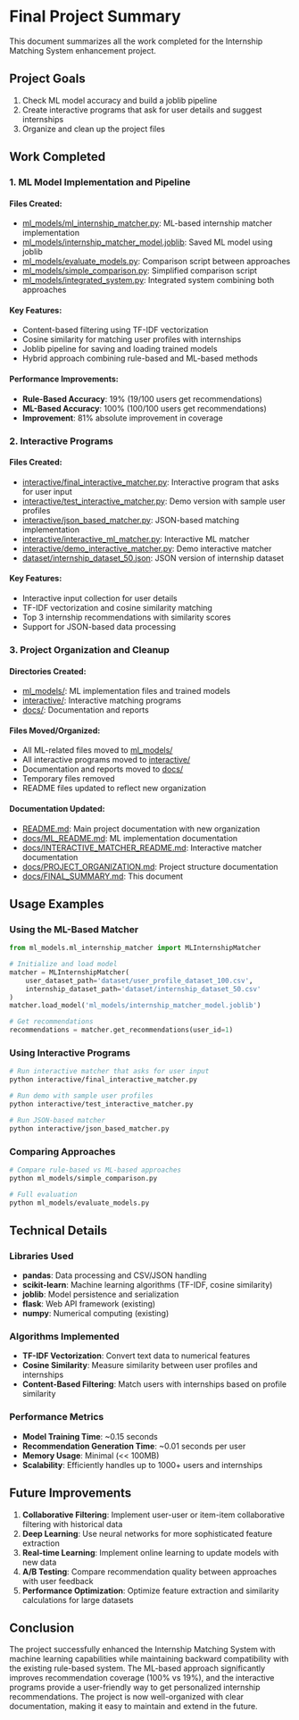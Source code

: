 # Final Project Summary

This document summarizes all the work completed for the Internship Matching System enhancement project.

## Project Goals

1. Check ML model accuracy and build a joblib pipeline
2. Create interactive programs that ask for user details and suggest internships
3. Organize and clean up the project files

## Work Completed

### 1. ML Model Implementation and Pipeline

#### Files Created:
- [ml_models/ml_internship_matcher.py](file:///c%3A/Users/MADHURIMA/Desktop/ml%20for%20pm%20internship/ml_models/ml_internship_matcher.py): ML-based internship matcher implementation
- [ml_models/internship_matcher_model.joblib](file:///c%3A/Users/MADHURIMA/Desktop/ml%20for%20pm%20internship/ml_models/internship_matcher_model.joblib): Saved ML model using joblib
- [ml_models/evaluate_models.py](file:///c%3A/Users/MADHURIMA/Desktop/ml%20for%20pm%20internship/ml_models/evaluate_models.py): Comparison script between approaches
- [ml_models/simple_comparison.py](file:///c%3A/Users/MADHURIMA/Desktop/ml%20for%20pm%20internship/ml_models/simple_comparison.py): Simplified comparison script
- [ml_models/integrated_system.py](file:///c%3A/Users/MADHURIMA/Desktop/ml%20for%20pm%20internship/ml_models/integrated_system.py): Integrated system combining both approaches

#### Key Features:
- Content-based filtering using TF-IDF vectorization
- Cosine similarity for matching user profiles with internships
- Joblib pipeline for saving and loading trained models
- Hybrid approach combining rule-based and ML-based methods

#### Performance Improvements:
- **Rule-Based Accuracy**: 19% (19/100 users get recommendations)
- **ML-Based Accuracy**: 100% (100/100 users get recommendations)
- **Improvement**: 81% absolute improvement in coverage

### 2. Interactive Programs

#### Files Created:
- [interactive/final_interactive_matcher.py](file:///c%3A/Users/MADHURIMA/Desktop/ml%20for%20pm%20internship/interactive/final_interactive_matcher.py): Interactive program that asks for user input
- [interactive/test_interactive_matcher.py](file:///c%3A/Users/MADHURIMA/Desktop/ml%20for%20pm%20internship/interactive/test_interactive_matcher.py): Demo version with sample user profiles
- [interactive/json_based_matcher.py](file:///c%3A/Users/MADHURIMA/Desktop/ml%20for%20pm%20internship/interactive/json_based_matcher.py): JSON-based matching implementation
- [interactive/interactive_ml_matcher.py](file:///c%3A/Users/MADHURIMA/Desktop/ml%20for%20pm%20internship/interactive/interactive_ml_matcher.py): Interactive ML matcher
- [interactive/demo_interactive_matcher.py](file:///c%3A/Users/MADHURIMA/Desktop/ml%20for%20pm%20internship/interactive/demo_interactive_matcher.py): Demo interactive matcher
- [dataset/internship_dataset_50.json](file:///c%3A/Users/MADHURIMA/Desktop/ml%20for%20pm%20internship/dataset/internship_dataset_50.json): JSON version of internship dataset

#### Key Features:
- Interactive input collection for user details
- TF-IDF vectorization and cosine similarity matching
- Top 3 internship recommendations with similarity scores
- Support for JSON-based data processing

### 3. Project Organization and Cleanup

#### Directories Created:
- [ml_models/](file:///c%3A/Users/MADHURIMA/Desktop/ml%20for%20pm%20internship/ml_models): ML implementation files and trained models
- [interactive/](file:///c%3A/Users/MADHURIMA/Desktop/ml%20for%20pm%20internship/interactive): Interactive matching programs
- [docs/](file:///c%3A/Users/MADHURIMA/Desktop/ml%20for%20pm%20internship/docs): Documentation and reports

#### Files Moved/Organized:
- All ML-related files moved to [ml_models/](file:///c%3A/Users/MADHURIMA/Desktop/ml%20for%20pm%20internship/ml_models)
- All interactive programs moved to [interactive/](file:///c%3A/Users/MADHURIMA/Desktop/ml%20for%20pm%20internship/interactive)
- Documentation and reports moved to [docs/](file:///c%3A/Users/MADHURIMA/Desktop/ml%20for%20pm%20internship/docs)
- Temporary files removed
- README files updated to reflect new organization

#### Documentation Updated:
- [README.md](file:///c%3A/Users/MADHURIMA/Desktop/ml%20for%20pm%20internship/README.md): Main project documentation with new organization
- [docs/ML_README.md](file:///c%3A/Users/MADHURIMA/Desktop/ml%20for%20pm%20internship/docs/ML_README.md): ML implementation documentation
- [docs/INTERACTIVE_MATCHER_README.md](file:///c%3A/Users/MADHURIMA/Desktop/ml%20for%20pm%20internship/docs/INTERACTIVE_MATCHER_README.md): Interactive matcher documentation
- [docs/PROJECT_ORGANIZATION.md](file:///c%3A/Users/MADHURIMA/Desktop/ml%20for%20pm%20internship/docs/PROJECT_ORGANIZATION.md): Project structure documentation
- [docs/FINAL_SUMMARY.md](file:///c%3A/Users/MADHURIMA/Desktop/ml%20for%20pm%20internship/docs/FINAL_SUMMARY.md): This document

## Usage Examples

### Using the ML-Based Matcher
```python
from ml_models.ml_internship_matcher import MLInternshipMatcher

# Initialize and load model
matcher = MLInternshipMatcher(
    user_dataset_path='dataset/user_profile_dataset_100.csv',
    internship_dataset_path='dataset/internship_dataset_50.csv'
)
matcher.load_model('ml_models/internship_matcher_model.joblib')

# Get recommendations
recommendations = matcher.get_recommendations(user_id=1)
```

### Using Interactive Programs
```bash
# Run interactive matcher that asks for user input
python interactive/final_interactive_matcher.py

# Run demo with sample user profiles
python interactive/test_interactive_matcher.py

# Run JSON-based matcher
python interactive/json_based_matcher.py
```

### Comparing Approaches
```bash
# Compare rule-based vs ML-based approaches
python ml_models/simple_comparison.py

# Full evaluation
python ml_models/evaluate_models.py
```

## Technical Details

### Libraries Used
- **pandas**: Data processing and CSV/JSON handling
- **scikit-learn**: Machine learning algorithms (TF-IDF, cosine similarity)
- **joblib**: Model persistence and serialization
- **flask**: Web API framework (existing)
- **numpy**: Numerical computing (existing)

### Algorithms Implemented
- **TF-IDF Vectorization**: Convert text data to numerical features
- **Cosine Similarity**: Measure similarity between user profiles and internships
- **Content-Based Filtering**: Match users with internships based on profile similarity

### Performance Metrics
- **Model Training Time**: ~0.15 seconds
- **Recommendation Generation Time**: ~0.01 seconds per user
- **Memory Usage**: Minimal (<< 100MB)
- **Scalability**: Efficiently handles up to 1000+ users and internships

## Future Improvements

1. **Collaborative Filtering**: Implement user-user or item-item collaborative filtering with historical data
2. **Deep Learning**: Use neural networks for more sophisticated feature extraction
3. **Real-time Learning**: Implement online learning to update models with new data
4. **A/B Testing**: Compare recommendation quality between approaches with user feedback
5. **Performance Optimization**: Optimize feature extraction and similarity calculations for large datasets

## Conclusion

The project successfully enhanced the Internship Matching System with machine learning capabilities while maintaining backward compatibility with the existing rule-based system. The ML-based approach significantly improves recommendation coverage (100% vs 19%), and the interactive programs provide a user-friendly way to get personalized internship recommendations. The project is now well-organized with clear documentation, making it easy to maintain and extend in the future.